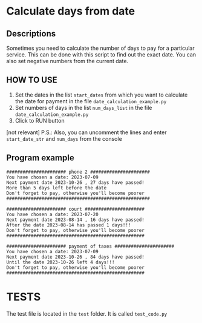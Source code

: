 # Calculate days from date

## Descriptions 
Sometimes you need to calculate the number of days to pay for a particular service. 
This can be done with this script to find out the exact date.
You can also set negative numbers from the current date.

## HOW TO USE
1. Set the dates in the list `start_dates` from which you want to calculate the date for payment 
in the file `date_calculation_example.py`
2. Set numbers of days in the list `num_days_list` in the file `date_calculation_example.py`
3. Click to RUN button

[not relevant] P.S.: Also, you can uncomment the lines and enter `start_date_str` and `num_days` from the console

## Program example
```
###################### phone 2 ######################
You have chosen a date: 2023-07-09
Next payment date 2023-10-26 , 27 days have passed!
More than 5 days left before the date
Don't forget to pay, otherwise you'll become poorer
#####################################################

###################### court ######################
You have chosen a date: 2023-07-20
Next payment date 2023-08-14 , 16 days have passed!
After the date 2023-08-14 has passed 1 days!!!
Don't forget to pay, otherwise you'll become poorer
###################################################

###################### payment of taxes ######################
You have chosen a date: 2023-07-09
Next payment date 2023-10-26 , 84 days have passed!
Until the date 2023-10-26 left 4 days!!!
Don't forget to pay, otherwise you'll become poorer
###################################################
```

# TESTS
The test file is located in the `test` folder. It is called `test_code.py`
